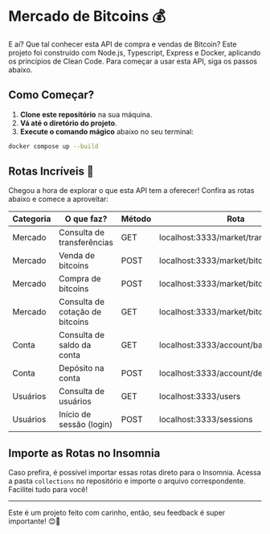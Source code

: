 # Mercado de Bitcoins 💰

E aí? Que tal conhecer esta API de compra e vendas de Bitcoin?
Este projeto foi construído com Node.js, Typescript, Express e Docker, aplicando os princípios de Clean Code.
Para começar a usar esta API, siga os passos abaixo.

## Como Começar?

1. **Clone este repositório** na sua máquina.
2. **Vá até o diretório do projeto**.
3. **Execute o comando mágico** abaixo no seu terminal:

```bash
docker compose up --build
```

## Rotas Incríveis 🚀

Chegou a hora de explorar o que esta API tem a oferecer! Confira as rotas abaixo e comece a aproveitar:

| Categoria | O que faz?                      | Método | Rota                                   |
| --------- | ------------------------------- | ------ | -------------------------------------- |
| Mercado   | Consulta de transferências      | GET    | localhost:3333/market/transfers        |
| Mercado   | Venda de bitcoins               | POST   | localhost:3333/market/bitcoin/sell     |
| Mercado   | Compra de bitcoins              | POST   | localhost:3333/market/bitcoin/purchase |
| Mercado   | Consulta de cotação de bitcoins | GET    | localhost:3333/market/bitcoin/quote    |
| Conta     | Consulta de saldo da conta      | GET    | localhost:3333/account/balance         |
| Conta     | Depósito na conta               | POST   | localhost:3333/account/deposit         |
| Usuários  | Consulta de usuários            | GET    | localhost:3333/users                   |
| Usuários  | Início de sessão (login)        | POST   | localhost:3333/sessions                |

## Importe as Rotas no Insomnia

Caso prefira, é possível importar essas rotas direto para o Insomnia. Acessa a pasta `collections` no repositório e importe o arquivo correspondente. Facilitei tudo para você!

---

Este é um projeto feito com carinho, então, seu feedback é super importante! 😊🌟
